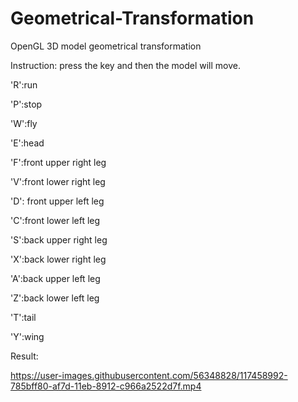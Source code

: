 # Geometrical-Transformation
OpenGL 3D model geometrical transformation

Instruction:
press the key and then the model will move.

'R':run 

'P':stop

'W':fly

'E':head

'F':front upper right leg

'V':front lower right leg

'D': front upper left leg

'C':front lower left leg

'S':back upper right leg

'X':back lower right leg

'A':back upper left leg

'Z':back lower left leg

'T':tail

'Y':wing

Result:


https://user-images.githubusercontent.com/56348828/117458992-785bff80-af7d-11eb-8912-c966a2522d7f.mp4

